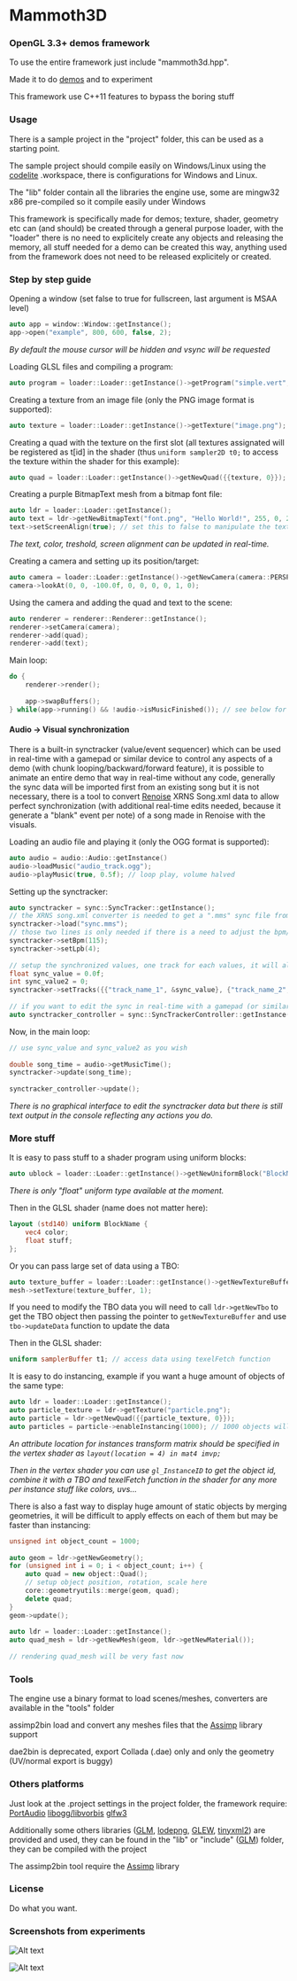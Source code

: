 Mammoth3D
=========

### OpenGL 3.3+ demos framework ###

To use the entire framework just include "mammoth3d.hpp".

Made it to do [demos](http://en.wikipedia.org/wiki/Demoscene) and to experiment

This framework use C++11 features to bypass the boring stuff

### Usage ###

There is a sample project in the "project" folder, this can be used as a starting point.

The sample project should compile easily on Windows/Linux using the [codelite](http://www.codelite.org/) .workspace, there is configurations for Windows and Linux.

The "lib" folder contain all the libraries the engine use, some are mingw32 x86 pre-compiled so it compile easily under Windows

This framework is specifically made for demos; texture, shader, geometry etc can (and should) be created through a general purpose loader, with the "loader" there is no need to explicitely create any objects and releasing the memory, all stuff needed for a demo can be created this way, anything used from the framework does not need to be released explicitely or created.

### Step by step guide ###

Opening a window (set false to true for fullscreen, last argument is MSAA level)

```cpp
auto app = window::Window::getInstance();
app->open("example", 800, 600, false, 2);
```
	
*By default the mouse cursor will be hidden and vsync will be requested*

Loading GLSL files and compiling a program:
	
```cpp
auto program = loader::Loader::getInstance()->getProgram("simple.vert", "simple.frag");
```
	
Creating a texture from an image file (only the PNG image format is supported):

```cpp
auto texture = loader::Loader::getInstance()->getTexture("image.png");
```
	
Creating a quad with the texture on the first slot (all textures assignated will be registered as t[id] in the shader (thus `uniform sampler2D t0;` to access the texture within the shader for this example):

```cpp
auto quad = loader::Loader::getInstance()->getNewQuad({{texture, 0}});
```
	
Creating a purple BitmapText mesh from a bitmap font file:

```cpp
auto ldr = loader::Loader::getInstance();
auto text = ldr->getNewBitmapText("font.png", "Hello World!", 255, 0, 255, 0.25f); // last argument is the alpha treshold, increasing this value make the characters bolder, decreasing it make it thinner
text->setScreenAlign(true); // set this to false to manipulate the text quad, to allow for rotations, scaling etc otherwise by default it is true and the text will be screen aligned, always visible
```
	
*The text, color, treshold, screen alignment can be updated in real-time.*

Creating a camera and setting up its position/target:

```cpp
auto camera = loader::Loader::getInstance()->getNewCamera(camera::PERSPECTIVE, 75, screenWidth / screenHeight);
camera->lookAt(0, 0, -100.0f, 0, 0, 0, 0, 1, 0);
```
	
Using the camera and adding the quad and text to the scene:

```cpp
auto renderer = renderer::Renderer::getInstance();
renderer->setCamera(camera);
renderer->add(quad);
renderer->add(text);
```
	
Main loop:

```cpp
do {
    renderer->render();
		
    app->swapBuffers();
} while(app->running() && !audio->isMusicFinished()); // see below for audio setup
```

#### Audio -> Visual synchronization ####

There is a built-in synctracker (value/event sequencer) which can be used in real-time with a gamepad or similar device to control any aspects of a demo (with chunk looping/backward/forward feature), it is possible to animate an entire demo that way in real-time without any code, generally the sync data will be imported first from an existing song but it is not necessary, there is a tool to convert [Renoise](http://www.renoise.com/) XRNS Song.xml data to allow perfect synchronization (with additional real-time edits needed, because it generate a "blank" event per note) of a song made in Renoise with the visuals.
	
Loading an audio file and playing it (only the OGG format is supported):

```cpp
auto audio = audio::Audio::getInstance()
audio->loadMusic("audio_track.ogg");
audio->playMusic(true, 0.5f); // loop play, volume halved
```

Setting up the synctracker:

```cpp
auto synctracker = sync::SyncTracker::getInstance();
// the XRNS song.xml converter is needed to get a ".mms" sync file from a song
synctracker->load("sync.mms");
// those two lines is only needed if there is a need to adjust the bpm/lpb because no sync file is used, otherwise the .mms set them when it is loaded
synctracker->setBpm(115);
synctracker->setLpb(4);
	
// setup the synchronized values, one track for each values, it will also create a track if the track name is not found
float sync_value = 0.0f;
int sync_value2 = 0;
synctracker->setTracks({{"track_name_1", &sync_value}, {"track_name_2", &sync_value2}});
	
// if you want to edit the sync in real-time with a gamepad (or similar device)
auto synctracker_controller = sync::SyncTrackerController::getInstance();
```

Now, in the main loop:

```cpp
// use sync_value and sync_value2 as you wish
	
double song_time = audio->getMusicTime();
synctracker->update(song_time);
	
synctracker_controller->update();
```
	
*There is no graphical interface to edit the synctracker data but there is still text output in the console reflecting any actions you do.*

### More stuff ###

It is easy to pass stuff to a shader program using uniform blocks:

```cpp
auto ublock = loader::Loader::getInstance()->getNewUniformBlock("BlockName", {{"r", 1.0f}, {"g", 1.0f}, {"b", 1.0f}, {"a", 1.0f}, {"stuff", 1.0f}}, program);
```
	
*There is only "float" uniform type available at the moment.*
	
Then in the GLSL shader (name does not matter here):
	
```glsl
layout (std140) uniform BlockName {
    vec4 color;
    float stuff;
};
```
	
Or you can pass large set of data using a TBO:

```cpp
auto texture_buffer = loader::Loader::getInstance()->getNewTextureBuffer(std::vector<float> {1.0f, 0.0f, 0.0f, 0.0f});
mesh->setTexture(texture_buffer, 1);
```
	
If you need to modify the TBO data you will need to call `ldr->getNewTbo` to get the TBO object then passing the pointer to `getNewTextureBuffer` and use `tbo->updateData` function to update the data
	
Then in the GLSL shader:

```glsl
uniform samplerBuffer t1; // access data using texelFetch function
```
	
It is easy to do instancing, example if you want a huge amount of objects of the same type:

```cpp
auto ldr = loader::Loader::getInstance();
auto particle_texture = ldr->getTexture("particle.png");
auto particle = ldr->getNewQuad({{particle_texture, 0}});
auto particles = particle->enableInstancing(1000); // 1000 objects will be drawn in a single call, particles is a vector of Mesh, you can change individual attributes from it for each mesh (note: only transform attributes are passed per instance right now)
```
		
*An attribute location for instances transform matrix should be specified in the vertex shader as `layout(location = 4) in mat4 imvp;`*

*Then in the vertex shader you can use `gl_InstanceID` to get the object id, combine it with a TBO and texelFetch function in the shader for any more per instance stuff like colors, uvs...*

There is also a fast way to display huge amount of static objects by merging geometries, it will be difficult to apply effects on each of them but may be faster than instancing:

```cpp
unsigned int object_count = 1000;
	
auto geom = ldr->getNewGeometry();
for (unsigned int i = 0; i < object_count; i++) {
    auto quad = new object::Quad();
    // setup object position, rotation, scale here
    core::geometryutils::merge(geom, quad);
    delete quad;
}
geom->update();
	
auto ldr = loader::Loader::getInstance();
auto quad_mesh = ldr->getNewMesh(geom, ldr->getNewMaterial());
	
// rendering quad_mesh will be very fast now
```

### Tools ###

The engine use a binary format to load scenes/meshes, converters are available in the "tools" folder

assimp2bin load and convert any meshes files that the [Assimp](http://assimp.sourceforge.net/) library support

dae2bin is deprecated, export Collada (.dae) only and only the geometry (UV/normal export is buggy)

### Others platforms ###

Just look at the .project settings in the project folder, the framework require: [PortAudio](http://www.portaudio.com/) [libogg/libvorbis](http://xiph.org/downloads) [glfw3](http://www.glfw.org/download.html)

Additionally some others libraries ([GLM](http://glm.g-truc.net), [lodepng](http://lodev.org/lodepng/), [GLEW](http://glew.sourceforge.net/), [tinyxml2](http://www.grinninglizard.com/tinyxml2/)) are provided and used, they can be found in the "lib" or "include" ([GLM](http://glm.g-truc.net)) folder, they can be compiled with the project

The assimp2bin tool require the [Assimp](http://assimp.sourceforge.net/) library

### License ###

Do what you want.

### Screenshots from experiments ###

![Alt text](http://garzul.tonsite.biz/mammoth3d/05_08_2013_small.png "mammoth3d")

![Alt text](http://garzul.tonsite.biz/mammoth3d/30_07_2013.png "mammoth3d")
